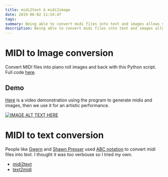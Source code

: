 ```yaml
---
title: midi2text & midi2image
date: 2019-06-02 11:54:47
tags:
summary: Being able to convert midi files into text and images allows you to use regular neural networks to generate music. These are some scripts I produced in order to do that
description: Being able to convert midi files into text and images allows you to use regular neural networks to generate music. These are some scripts I produced in order to do that
---
```


# MIDI to Image conversion

Convert MIDI files into piano roll images and back with this Python script. Full code [here](https://github.com/mathigatti/midi2img).

## Demo
[Here](https://www.youtube.com/watch?v=YJ-TEpLwuns) is a video demonstration using the program to generate midis and images, then we use it for an artistic performance.

[![IMAGE ALT TEXT HERE](https://i.ytimg.com/vi/YJ-TEpLwuns/maxresdefault.jpg)](https://www.youtube.com/watch?v=YJ-TEpLwuns)


# MIDI to text conversion

People like [Gwern](https://www.gwern.net/GPT-2-music#) and [Shawn Presser](https://soundcloud.com/theshawwn/sets/ai-generated-videogame-music) used [ABC notation](https://en.wikipedia.org/wiki/ABC_notation) to convert midi files into text. I thought it was too verbouse so I tried my own.

- [midi2text](https://gist.github.com/mathigatti/fb31ef7f82b7ef822e1630c2dfea86b0)
- [text2midi](https://gist.github.com/mathigatti/7fdafc0f4fbeb5353b567905389ea2b8)